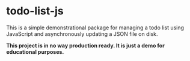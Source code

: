 # todo-list-js
This is a simple demonstrational package
for managing a todo list using JavaScript and asynchronously updating a JSON file on disk.

**This project is in no way production ready. It is just a demo for educational purposes.**